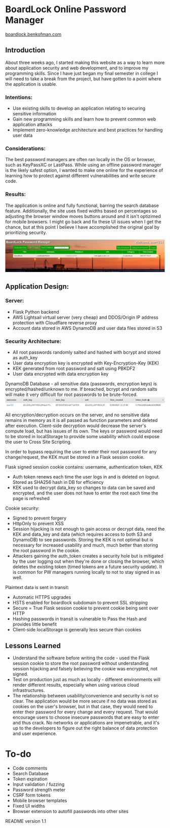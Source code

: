 # BoardLock Online Password Manager
<a href="https://boardlock.benkofman.com">boardlock.benkofman.com</a>

## Introduction
About three weeks ago, I started making this website as a way to learn more about application security and web development, and to improve my programming skills. Since I have just began my final semester in college I will need to take a break from the project, but have gotten to a point where the application is usable.

### Intentions:
* Use existing skills to develop an application relating to securing sensitive information
* Gain new programming skills and learn how to prevent common web application attacks
* Implement zero-knowledge architecture and best practices for handling user data 

### Considerations:
The best password managers are often ran locally in the OS or browser, such as KeyPassXC or LastPass. While using an offline password manager is the likely safest option, I wanted to make one online for the experience of learning how to protect against different vulnerabilities and write secure code.

### Results:
The application is online and fully functional, barring the search database feature. Additionally, the site uses fixed widths based on percentages so adjusting the browser window moves buttons around and it isn't optizimed for mobile browsers. I might go back and fix these UI issues when I get the chance, but at this point I believe I have accomplished the original goal by prioritizing security.

![manager](password-manager/static/images/manager.png)

## Application Design:
### Server:
* Flask Python backend
* AWS Lightsail virtual server (very cheap) and DDOS/Origin IP address protection with Cloudflare reverse proxy
* Account data stored in AWS DynamoDB and user data files stored in S3

### Security Architecture:
* All root passwords randomly salted and hashed with bcrypt and stored as auth_key
* User data encryption key is encrypted with Key-Encryption-Key (KEK)
* KEK generated from root password and salt using PBKDF2
* User data encrypted with data encryption key

DynamoDB Database - all sensitive data (passwords, encryption keys) is encrypted/hashed/unknown to me.
If breached, bcrypt and random salts will make it very difficult for root passwords to be brute-forced.
![DB](https://github.com/swgee/boardlock/blob/master/password-manager/static/images/dynamodb.PNG)

All encryption/decryption occurs on the server, and no sensitive data remains in memory as it is all passed as function parameters and deleted after execution. Client-side decryption would decrease the server's compute load, but has issues of its own. The keys or password would need to be stored in localStorage to provide some usability which could expose the user to Cross Site Scripting.

In order to bypass requiring the user to enter their root password for any change/request, the KEK must be stored in a Flask session cookie. 

Flask signed session cookie contains: username, authentication token, KEK
* Auth token renews each time the user logs in and is deleted on logout. Stored as SHA256 hash in DB for efficiency
* KEK used to decrypt data_key so changes to data can be saved and encrypted, and the user does not have to enter the root each time the page is refreshed

Cookie security:
* Signed to prevent forgery
* HttpOnly to prevent XSS
* Session hijacking is not enough to gain access or decrypt data, need the KEK and data_key and data (which requires access to both S3 and DynamoDB) to see passwords. Storing the KEK is not optimal but is necessary for increased usability and much, much better than storing the root password in the cookie.
* Attackers gaining the auth_token creates a security hole but is mitigated by the user logging out when they're done or closing the browser, which deletes the existing token (timed tokens are a future security update). It is common for PW managers running locally to not to stay signed in as well.

Plaintext data is sent in transit:
* Automatic HTTPS upgrades
* HSTS enabled for boardlock subdomain to prevent SSL stripping
* Secure = True Flask session cookie to prevent cookie being sent over HTTP
* Hashing passwords in transit is vulnerable to Pass the Hash and provides little benefit
* Client-side localStorage is generally less secure than cookies

## Lessons Learned
* Understand the software before writing the code - used the Flask session cookie to store the root password without understanding session hijacking and falsely believing the cookie was encrypted, not signed.
* Test on production just as much as locally - different environments will render different results, especially when using various cloud infrastructures.
* The relationship between usability/convenience and security is not so clear. The application would be more secure if no data was stored as cookies on the user's browser, but in that case, they would need to enter their password for every change and every request. That would encourage users to choose insecure passwords that are easy to enter and thus crack. No networks or applications are impenetrable, and it's up to the developers to figure out the right balance of data protection and user experience.

# To-do
* Code comments
* Search Database
* Token expiration
* Input validation / fuzzing
* Password strength meter
* CSRF form tokens
* Mobile browser templates
* Fixed UI widths
* Browser extension to autofill passwords into other sites

README version 1.1
